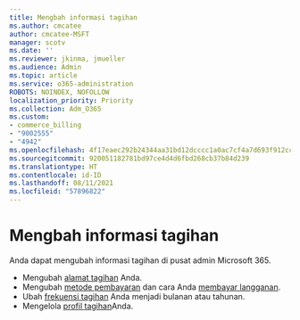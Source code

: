 ```yaml
---
title: Mengbah informasi tagihan
ms.author: cmcatee
author: cmcatee-MSFT
manager: scotv
ms.date: ''
ms.reviewer: jkinma, jmueller
ms.audience: Admin
ms.topic: article
ms.service: o365-administration
ROBOTS: NOINDEX, NOFOLLOW
localization_priority: Priority
ms.collection: Adm_O365
ms.custom:
- commerce_billing
- "9002555"
- "4942"
ms.openlocfilehash: 4f17eaec292b24344aa31bd12dcccc1a0ac7cf4a7d693f912ccfc03ac316db47
ms.sourcegitcommit: 920051182781bd97ce4d4d6fbd268cb37b84d239
ms.translationtype: HT
ms.contentlocale: id-ID
ms.lasthandoff: 08/11/2021
ms.locfileid: "57896822"
---
```

# <a name="change-billing-information"></a>Mengbah informasi tagihan

Anda dapat mengubah informasi tagihan di pusat admin Microsoft 365. 

- Mengubah [alamat tagihan](https://docs.microsoft.com/microsoft-365/commerce/billing-and-payments/change-your-billing-addresses) Anda.
- Mengubah [metode pembayaran](https://docs.microsoft.com/microsoft-365/commerce/billing-and-payments/manage-payment-methods) dan cara Anda [membayar langganan](https://docs.microsoft.com/microsoft-365/commerce/billing-and-payments/pay-for-your-subscription).
- Ubah [frekuensi tagihan](https://docs.microsoft.com/microsoft-365/commerce/billing-and-payments/change-payment-frequency) Anda menjadi bulanan atau tahunan.
- Mengelola [profil tagihan](https://docs.microsoft.com/microsoft-365/commerce/billing-and-payments/manage-billing-profiles)Anda.
